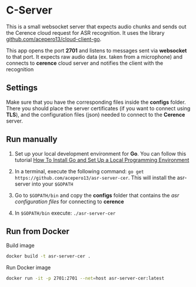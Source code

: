 # C-Server

This is a small websocket server that expects audio chunks and sends out the Cerence cloud request for
ASR recognition. It uses the library [github.com/acepero13/cloud-client-go](https://github.com/cerence/github.com/acepero13/cloud-client-go).

This app opens the port **2701** and listens to messages sent via **websocket** to that port. It expects raw audio data (ex. taken from a microphone) and connects to **cerence** cloud server and notifies the client with the recognition

## Settings
Make sure that you have the corresponding files inside the **configs** folder. There you
should place the server certificates (if you want to connect using **TLS**), and the configuration files (json) needed
to connect to the **Cerence** server.

## Run manually

1. Set up your local development environment for **Go**. You can follow this tutorial [
How To Install Go and Set Up a Local Programming Environment](https://www.digitalocean.com/community/tutorials/how-to-install-go-and-set-up-a-local-programming-environment-on-ubuntu-18-04)

2. In a terminal, execute the following command: `go get https://github.com/acepero13/asr-server-cer`. This will install the asr-server into your `$GOPATH`

3. Go to `$GOPATH/bin` and copy the **configs** folder that contains the _asr configuration files_ for connecting to **cerence**

4. In `$GOPATH/bin` execute: `./asr-server-cer`  

## Run from Docker

Build image 
```bash
docker build -t asr-server-cer .
```

Run Docker image
```bash
docker run -it -p 2701:2701 --net=host asr-server-cer:latest
```
